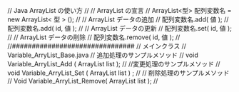 ﻿// Java ArrayList の使い方
// 
// ArrayList の宣言
// ArrayList<型> 配列変数名 = new ArrayList< 型 > ();
//
// ArrayList データの追加
//    配列変数名.add( 値 );
//    配列変数名.add( id, 値 );
//
// ArrayList データの更新
//    配列変数名.set( id, 値 );
//
// ArrayList データの削除
//    配列変数名.remove( id, 値 );
//
//###############################
// メインクラス
// Variable_ArryList_Base.java
// 追加処理のサンプルメソッド
//    void Variable_ArryList_Add ( ArrayList<String> list );
//
//変更処理のサンプルメソッド
//    void Variable_ArryList_Set ( ArrayList<String> list ) ;
//
// 削除処理のサンプルメソッド
//    Void Variable_ArryList_Remove( ArrayList<String> list );
//
